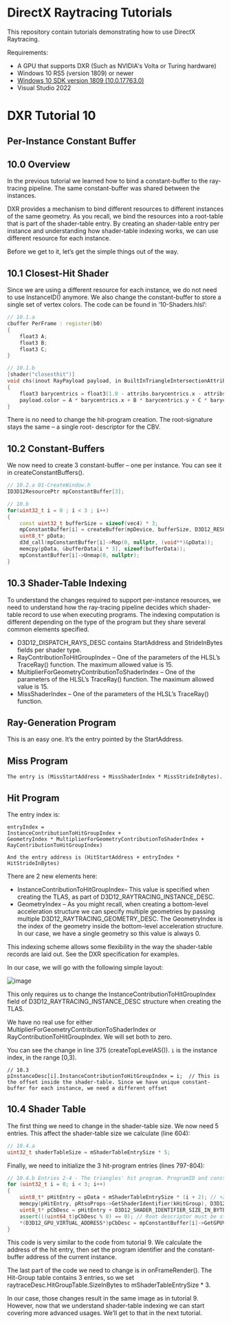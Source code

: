 DirectX Raytracing Tutorials
============
This repository contain tutorials demonstrating how to use DirectX Raytracing.

Requirements:
- A GPU that supports DXR (Such as NVIDIA's Volta or Turing hardware)
- Windows 10 RS5 (version 1809) or newer
- [Windows 10 SDK version 1809 (10.0.17763.0)](https://developer.microsoft.com/en-us/windows/downloads/sdk-archive)
- Visual Studio 2022

# DXR Tutorial 10

## Per-Instance Constant Buffer

## 10.0 Overview
In the previous tutorial we learned how to bind a constant-buffer to the ray-tracing pipeline. The same
constant-buffer was shared between the instances.

DXR provides a mechanism to bind different resources to different instances of the same geometry. As
you recall, we bind the resources into a root-table that is part of the shader-table entry. By creating an
shader-table entry per instance and understanding how shader-table indexing works, we can use
different resource for each instance.

Before we get to it, let’s get the simple things out of the way.

## 10.1 Closest-Hit Shader
Since we are using a different resource for each instance, we do not need to use InstanceID()
anymore. We also change the constant-buffer to store a single set of vertex colors.
The code can be found in ’10-Shaders.hlsl’:

```c++
// 10.1.a
cbuffer PerFrame : register(b0)
{
    float3 A;
    float3 B;
    float3 C;
}

```
```c++
// 10.1.b
[shader("closesthit")]
void chs(inout RayPayload payload, in BuiltInTriangleIntersectionAttributes attribs)
{
    float3 barycentrics = float3(1.0 - attribs.barycentrics.x - attribs.barycentrics.y, attribs.barycentrics.x, attribs.barycentrics.y);
    payload.color = A * barycentrics.x + B * barycentrics.y + C * barycentrics.z;
}
```

There is no need to change the hit-program creation. The root-signature stays the same – a single root-
descriptor for the CBV.

## 10.2 Constant-Buffers
We now need to create 3 constant-buffer – one per instance. You can see it in createConstantBuffers().
```c++
// 10.2.a 01-CreateWindow.h
ID3D12ResourcePtr mpConstantBuffer[3];
```

```c++
// 10.b
for(uint32_t i = 0 ; i < 3 ; i++)
{
    const uint32_t bufferSize = sizeof(vec4) * 3;
    mpConstantBuffer[i] = createBuffer(mpDevice, bufferSize, D3D12_RESOURCE_FLAG_NONE, D3D12_RESOURCE_STATE_GENERIC_READ, kUploadHeapProps);
    uint8_t* pData;
    d3d_call(mpConstantBuffer[i]->Map(0, nullptr, (void**)&pData));
    memcpy(pData, &bufferData[i * 3], sizeof(bufferData));
    mpConstantBuffer[i]->Unmap(0, nullptr);
}
```

## 10.3 Shader-Table Indexing
To understand the changes required to support per-instance resources, we need to understand how the
ray-tracing pipeline decides which shader-table record to use when executing programs. The indexing
computation is different depending on the type of the program but they share several common
elements specified.
* D3D12_DISPATCH_RAYS_DESC contains StartAddress and StrideInBytes fields per shader
type.
* RayContributionToHitGroupIndex – One of the parameters of the HLSL’s TraceRay()
function. The maximum allowed value is 15.
* MultiplierForGeometryContributionToShaderIndex – One of the parameters of the HLSL’s
TraceRay() function. The maximum allowed value is 15.
* MissShaderIndex – One of the parameters of the HLSL’s TraceRay() function.
## Ray-Generation Program
This is an easy one. It’s the entry pointed by the StartAddress.
## Miss Program
```
The entry is (MissStartAddress + MissShaderIndex * MissStrideInBytes).
```
## Hit Program
The entry index is:
```
entryIndex =
InstanceContributionToHitGroupIndex +
GeometryIndex * MultiplierForGeometryContributionToShaderIndex +
RayContributionToHitGroupIndex)
```
```
And the entry address is (HitStartAddress + entryIndex * HitStrideInBytes)
```

There are 2 new elements here:
* InstanceContributionToHitGroupIndex– This value is specified when creating the TLAS, as part of
D3D12_RAYTRACING_INSTANCE_DESC.
* GeometryIndex – As you might recall, when creating a bottom-level acceleration structure we can
specify multiple geometries by passing multiple D3D12_RAYTRACING_GEOMETRY_DESC. The GeometryIndex
is the index of the geometry inside the bottom-level acceleration structure. In our case, we have a single
geometry so this value is always 0.

This indexing scheme allows some flexibility in the way the shader-table records are laid out. See the
DXR specification for examples.

In our case, we will go with the following simple layout:

![image](https://user-images.githubusercontent.com/17934438/221327215-bedd5898-a4a2-4b0c-a07b-9cb14af3ac98.png)

This only requires us to change the InstanceContributionToHitGroupIndex field of
D3D12_RAYTRACING_INSTANCE_DESC structure when creating the TLAS.

We have no real use for either MultiplierForGeometryContributionToShaderIndex or
RayContributionToHitGroupIndex. We will set both to zero.

You can see the change in line 375 (createTopLevelAS()). `i` is the instance index, in the range [0,3).

```
// 10.3
pInstanceDesc[i].InstanceContributionToHitGroupIndex = i;  // This is the offset inside the shader-table. Since we have unique constant-buffer for each instance, we need a different offset
```

## 10.4 Shader Table
The first thing we need to change in the shader-table size. We now need 5 entries. This affect the
shader-table size we calculate (line 604):
```c++
// 10.4.a
uint32_t shaderTableSize = mShaderTableEntrySize * 5;
```

Finally, we need to initialize the 3 hit-program entries (lines 797-804):
```c++
// 10.4.b Entries 2-4 - The triangles' hit program. ProgramID and constant-buffer data
for (uint32_t i = 0; i < 3; i++)
{
    uint8_t* pHitEntry = pData + mShaderTableEntrySize * (i + 2); // +2 skips the ray-gen and miss entries
    memcpy(pHitEntry, pRtsoProps->GetShaderIdentifier(kHitGroup), D3D12_SHADER_IDENTIFIER_SIZE_IN_BYTES);
    uint8_t* pCbDesc = pHitEntry + D3D12_SHADER_IDENTIFIER_SIZE_IN_BYTES;            // The location of the root-descriptor
    assert(((uint64_t)pCbDesc % 8) == 0); // Root descriptor must be stored at an 8-byte aligned address
    *(D3D12_GPU_VIRTUAL_ADDRESS*)pCbDesc = mpConstantBuffer[i]->GetGPUVirtualAddress();
}
```

This code is very similar to the code from tutorial 9. We calculate the address of the hit entry, then set
the program identifier and the constant-buffer address of the current instance.

The last part of the code we need to change is in onFrameRender(). The Hit-Group table contains 3
entries, so we set raytraceDesc.HitGroupTable.SizeInBytes to mShaderTableEntrySize * 3.

In our case, those changes result in the same image as in tutorial 9. However, now that we understand
shader-table indexing we can start covering more advanced usages. We’ll get to that in the next tutorial.




